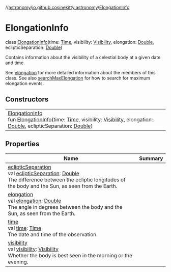 //[astronomy](../../../index.md)/[io.github.cosinekitty.astronomy](../index.md)/[ElongationInfo](index.md)

# ElongationInfo

class [ElongationInfo](index.md)(time: [Time](../-time/index.md), visibility: [Visibility](../-visibility/index.md), elongation: [Double](https://kotlinlang.org/api/latest/jvm/stdlib/kotlin-stdlib/kotlin/-double/index.html), eclipticSeparation: [Double](https://kotlinlang.org/api/latest/jvm/stdlib/kotlin-stdlib/kotlin/-double/index.html))

Contains information about the visibility of a celestial body at a given date and time.

See [elongation](elongation.md) for more detailed information about the members of this class. See also [searchMaxElongation](../search-max-elongation.md) for how to search for maximum elongation events.

## Constructors

| | |
|---|---|
| [ElongationInfo](-elongation-info.md)<br>fun [ElongationInfo](-elongation-info.md)(time: [Time](../-time/index.md), visibility: [Visibility](../-visibility/index.md), elongation: [Double](https://kotlinlang.org/api/latest/jvm/stdlib/kotlin-stdlib/kotlin/-double/index.html), eclipticSeparation: [Double](https://kotlinlang.org/api/latest/jvm/stdlib/kotlin-stdlib/kotlin/-double/index.html)) |

## Properties

| Name | Summary |
|---|---|
| [eclipticSeparation](ecliptic-separation.md)<br>val [eclipticSeparation](ecliptic-separation.md): [Double](https://kotlinlang.org/api/latest/jvm/stdlib/kotlin-stdlib/kotlin/-double/index.html)<br>The difference between the ecliptic longitudes of the body and the Sun, as seen from the Earth. |
| [elongation](elongation.md)<br>val [elongation](elongation.md): [Double](https://kotlinlang.org/api/latest/jvm/stdlib/kotlin-stdlib/kotlin/-double/index.html)<br>The angle in degrees between the body and the Sun, as seen from the Earth. |
| [time](time.md)<br>val [time](time.md): [Time](../-time/index.md)<br>The date and time of the observation. |
| [visibility](visibility.md)<br>val [visibility](visibility.md): [Visibility](../-visibility/index.md)<br>Whether the body is best seen in the morning or the evening. |
